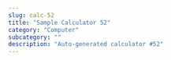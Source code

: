 ```yaml
---
slug: calc-52
title: "Sample Calculator 52"
category: "Computer"
subcategory: ""
description: "Auto-generated calculator #52"
---
```


